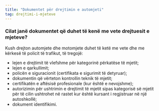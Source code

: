 ```yaml
---
title: "Dokumentet për drejtimin e automjeti"
tag: drejtimi-i-mjeteve
---
```


### Cilat janë dokumentet që duhet të kenë me vete drejtuesit e mjeteve?

Kush drejton automjete dhe motomjete duhet të ketë me vete dhe me kërkesë të policit të trafikut, të tregojë:

* lejen e drejtimit të vlefshme për kategorinë përkatëse të mjetit;
* lejen e qarkullimit;
* policën e siguracionit (certifikata e sigurimit të detyruar);
* dokumentin që vërteton kontrollin teknik të mjetit;
* certifikatën e aftësisë profesionale (kur është e nevojshme);
* autorizimin për ushtrimin e drejtimit të mjetit sipas kategorisë së mjetit për të cilin ushtrohet në rastet kur është kursant i regjistruar në një autoshkollë;
* dokument identifikimi.
